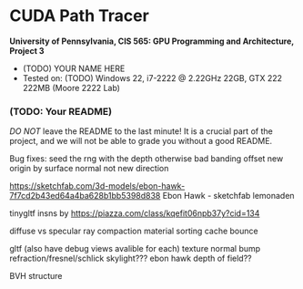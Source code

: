 CUDA Path Tracer
================

**University of Pennsylvania, CIS 565: GPU Programming and Architecture, Project 3**

* (TODO) YOUR NAME HERE
* Tested on: (TODO) Windows 22, i7-2222 @ 2.22GHz 22GB, GTX 222 222MB (Moore 2222 Lab)

### (TODO: Your README)

*DO NOT* leave the README to the last minute! It is a crucial part of the
project, and we will not be able to grade you without a good README.


Bug fixes:
seed the rng with the depth otherwise bad banding
offset new origin by surface normal not new direction


https://sketchfab.com/3d-models/ebon-hawk-7f7cd2b43ed64a4ba628b1bb5398d838
Ebon Hawk - sketchfab lemonaden


tinygltf insns by https://piazza.com/class/kqefit06npb37y?cid=134

diffuse vs specular
ray compaction
material sorting
cache bounce


gltf (also have debug views avalible for each)
    texture
    normal
    bump
refraction/fresnel/schlick
skylight???
ebon hawk
depth of field??

BVH structure


